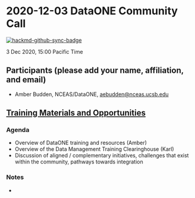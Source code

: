# 2020-12-03 DataONE Community Call

[![hackmd-github-sync-badge](https://hackmd.io/GZA_3hBjR0WfZy-G3ZL-ww/badge)](https://hackmd.io/GZA_3hBjR0WfZy-G3ZL-ww)

3 Dec 2020, 15:00 Pacific Time

## Participants (please add your name, affiliation, and email)

- Amber Budden, NCEAS/DataONE, aebudden@nceas.ucsb.edu

## [Training Materials and Opportunities](https://github.com/DataONEorg/community-calls/issues/4)

### Agenda

- Overview of DataONE training and resources (Amber)
- Overview of the Data Management Training Clearinghouse (Karl)
- Discussion of aligned / complementary initiatives, challenges that exist within the community, pathways towards integration

### Notes

- 
